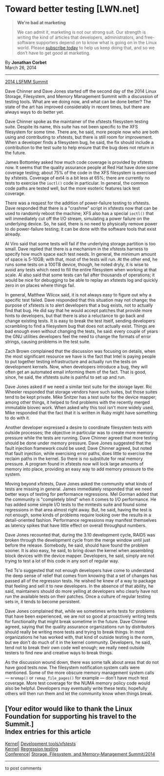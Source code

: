 # Toward better testing [LWN.net]

> **We're bad at marketing**
> 
> We can admit it, marketing is not our strong suit. Our strength is writing the kind of articles that developers, administrators, and free-software supporters depend on to know what is going on in the Linux world. Please [subscribe today](/Promo/nsn-bad/subscribe) to help us keep doing that, and so we don’t have to get good at marketing. 

By **Jonathan Corbet**  
March 26, 2014 

* * *

[2014 LSFMM Summit](/Articles/LSFMM2014/)

Dave Chinner and Dave Jones started off the second day of the 2014 Linux Storage, Filesystem, and Memory Management Summit with a discussion of testing tools. What are we doing now, and what can be done better? The state of the art has improved considerably in recent times, but there are always ways to do better yet. 

Dave Chinner spoke as the maintainer of the xfstests filesystem testing suite. Despite its name, this suite has not been specific to the XFS filesystem for some time. There are, he said, more people now who are both using and contributing to xfstests, but there is still room for improvement. When a developer finds a filesystem bug, he said, the fix should include a contribution to the test suite to help ensure that the bug does not return in the future. 

James Bottomley asked how much code coverage is provided by xfstests now. It seems that the quality assurance people at Red Hat have done some coverage testing; about 75% of the code in the XFS filesystem is exercised by xfstests. Coverage of ext4 is a bit less at 65%; there are currently no tests to exercise the `ioctl()` code in particular. In general, the common code paths are tested well, but the more esoteric features lack test coverage. 

There was a request for the addition of power-failure testing to xfstests. Dave responded that there is a "crashme" script in xfstests now that can be used to randomly reboot the machine; XFS also has a special `ioctl()` that will immediately cut off the I/O stream, simulating a power failure on the underlying device. So, he said, there is no need to physically remove power to do power-failure testing; it can be done with the software tools that exist already. 

Al Viro said that some tests will fail if the underlying storage partition is too small. Dave replied that there is a mechanism in the xfstests harness to specify how much space each test needs. In general, the minimum amount of space is 5-10GB; with that, most of the tests will run. At the other end, he runs some tests on a 100TB device, though, he noted dryly, it is wise to avoid any tests which need to fill the entire filesystem when working at that scale. Al also said that some tests can fail after thousands of operations; it would be nice for debugging to be able to replay an xfstests log and quickly zero in on places where things fail. 

In general, Matthew Wilcox said, it is not always easy to figure out why a specific test failed. Dave responded that this situation may not change; the purpose of xfstests is to alert developers that a bug exists, not to actually find that bug. He did say that he would accept patches that provide more hints to developers, but that there is also a reluctance to go back and change existing tests. It is easy to break the test itself, sending developers scrambling to find a filesystem bug that does not actually exist. Things are bad enough even without changing the tests, he said: every couple of years the GNU utilities developers feel the need to change the formats of error strings, causing problems in the test suite. 

Zach Brown complained that the discussion was focusing on details, when the most significant resource we have is the fact that Intel is paying people to put together testing infrastructure and actually run the tests on development kernels. Now, when developers introduce a bug, they will often get an automated email informing them of the fact. That is good, since, he said, the xfstests suite is painful to set up and run. 

Dave Jones asked if we need a similar test suite for the storage layer. Ric Wheeler responded that storage vendors have such suites, but those suites tend to be kept private. Mike Snitzer has a test suite for the device mapper; among other things, it helped to find problems with the recently merged immutable biovec work. When asked why this tool isn't more widely used, Mike responded that the fact that it is written in Ruby might have something to do with it. 

Another developer expressed a desire to coordinate filesystem tests with outside processes; the objective in particular was to create more memory pressure while the tests are running. Dave Chinner agreed that more testing should be done under memory pressure. Dave Jones suggested that the fault injection framework could be used; Dave Chinner agreed, but noted that fault injection, while exercising error paths, does little to exercise the reclaim paths in the kernel. So there is no substitute for real memory pressure. A program found in xfstests now will lock large amounts of memory into place, providing an easy way to add memory pressure to the system. 

Moving beyond xfstests, Dave Jones asked the community what kinds of tests are missing in general. James immediately responded that we need better ways of testing for performance regressions. Mel Gorman added that the community is "completely blind" when it comes to I/O performance. He has added some simple I/O tests to the mmtests suite and found some regressions in that area almost right away. But, he said, having the test is not enough, some kinds of problems require looking over the results in a detail-oriented fashion. Performance regressions may manifest themselves as latency spikes that have little effect on overall throughput numbers. 

Dave Jones recounted that, during the 3.10 development cycle, RAID5 was broken through the development cycle from the merge window until just before the release. Somebody, he said, should have found the problem sooner. It is also easy, he said, to bring down the kernel when assembling block devices with the device mapper. Developers, he said, simply are not trying to test a lot of this code in any sort of regular way. 

Ted Ts'o suggested that not enough developers have come to understand the deep sense of relief that comes from knowing that a set of changes has passed all of the regression tests. He wished he knew of a way to package that feeling and sell it to new developers. In the absence of that ability, he said, maintainers should do more yelling at developers who clearly have not run the available tests on their patches. Once a culture of regular testing sets in, it tends to become persistent. 

Dave Jones complained that, while we sometimes write tests for problems that have been experienced, we are not so good at proactively writing tests for functionality that might break sometime in the future. Dave Chinner agreed, saying that the quality assurance organizations run by distributors should really be writing more tests and trying to break things. In most organizations he has worked with, that kind of outside testing is the norm, but we don't do much of it in the kernel community. Developers, he said, tend not to break their own code well enough; we really need outside testers to find new and creative ways to break things. 

As the discussion wound down, there was some talk about areas that do not have good tests now. The filesystem notification system calls were mentioned. Some of the more obscure memory management system calls — `mremap()` or `remap_file_pages()` for example — don't have much test coverage. More test coverage for the NUMA memory policy code would also be helpful. Developers may eventually write these tests; hopefully others will then run them and let the community know when things break. 

[Your editor would like to thank the Linux Foundation for supporting his travel to the Summit.]  
Index entries for this article  
---  
[Kernel](/Kernel/Index)| [Development tools/xfstests](/Kernel/Index#Development_tools-xfstests)  
[Kernel](/Kernel/Index)| [Regression testing](/Kernel/Index#Regression_testing)  
[Conference](/Archives/ConferenceIndex/)| [Storage, Filesystem, and Memory-Management Summit/2014](/Archives/ConferenceIndex/#Storage_Filesystem_and_Memory-Management_Summit-2014)  
  


* * *

to post comments 
